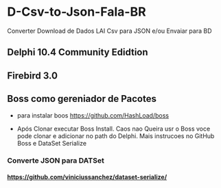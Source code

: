 # D-Csv-to-Json-Fala-BR
Converter Download de Dados LAI Csv para JSON e/ou Envaiar para BD


## Delphi 10.4 Community Edidtion


## Firebird 3.0

## Boss como gereniador de Pacotes
  - para instalar boos
    https://github.com/HashLoad/boss
   
  - Após Clonar executar Boss Install. Caos nao Queira usr o Boss voce pode clonar e adicionar no path do Delphi. Mais instrucoes no GitHub Boss e DataSet Serialize

### Converte JSON para DATSet
#### https://github.com/viniciussanchez/dataset-serialize/

